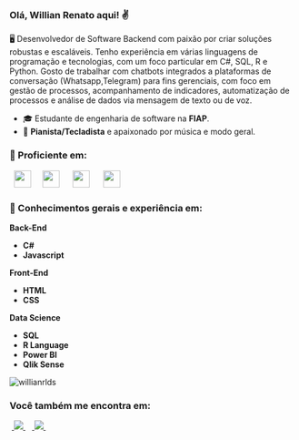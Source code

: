 ### Olá, Willian Renato aqui! ✌️
🖥️ Desenvolvedor de Software Backend com paixão por criar soluções robustas e escaláveis. Tenho experiência em várias linguagens de programação e tecnologias, com um foco particular em C#, SQL, R e Python. Gosto de trabalhar com chatbots integrados a plataformas de conversação (Whatsapp,Telegram) para fins gerenciais, com foco em gestão de processos, acompanhamento de indicadores, automatização de processos e análise de dados via mensagem de texto ou de voz.

- 🎓 Estudante de engenharia de software na **FIAP**.
- 🎵 **Pianista/Tecladista** e apaixonado por música e modo geral.
  
### 🧠 Proficiente em:
<div style="display: inline">
  &nbsp;&nbsp;<img width='30' height='30' src="https://cdn.jsdelivr.net/gh/devicons/devicon@latest/icons/csharp/csharp-original.svg" />&nbsp;&nbsp;
  &nbsp;&nbsp;<img width='30' height='30' src="https://cdn.jsdelivr.net/gh/devicons/devicon@latest/icons/rstudio/rstudio-original.svg" />&nbsp;&nbsp;&nbsp;
  &nbsp;&nbsp;<img width='30' height='30' src="https://cdn.jsdelivr.net/gh/devicons/devicon@latest/icons/azuresqldatabase/azuresqldatabase-original.svg" />&nbsp;&nbsp;&nbsp;
  &nbsp;&nbsp;<img width='30' height='30' src="https://cdn.jsdelivr.net/gh/devicons/devicon@latest/icons/python/python-original-wordmark.svg" />&nbsp;&nbsp;&nbsp;
</div> 



### 🧠 Conhecimentos gerais e experiência em:

**Back-End**

- **C#**
- **Javascript**


**Front-End**

- **HTML**
- **CSS** 


**Data Science**

- **SQL**
- **R Language**
- **Power BI**
- **Qlik Sense**


<p><img align="center" src="https://github-readme-stats.vercel.app/api/top-langs?username=willianrlds&show_icons=true&theme=dark&title_color=ffffff&text_color=ffffff&locale=en&layout=compact" alt="willianrlds" /></p>

  
### Você também me encontra em:
&nbsp;<a href="https://www.linkedin.com/in/willian-renato-259a10183?utm_source=share&utm_campaign=share_via&utm_content=profile&utm_medium=android_app">
  <img src="https://img.shields.io/badge/linkedin-%230077B5.svg?style=for-the-badge&logo=linkedin&logoColor=white">
</a>&nbsp;
&nbsp;<a href="https://www.instagram.com/willianrls?igsh=dGFnbmx5NjczaHNh">
  <img src="https://img.shields.io/badge/Instagram-%23E4405F.svg?style=for-the-badge&logo=Instagram&logoColor=white">
</a>&nbsp;


